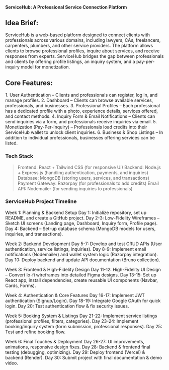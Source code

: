 #### ServiceHub: A Professional Service Connection Platform


## Idea Brief:
ServiceHub is a web-based platform designed to connect clients with professionals across various domains, including lawyers, CAs, freelancers, carpenters, plumbers, and other service providers. The platform allows clients to browse professional profiles, inquire about services, and receive responses from experts.
ServiceHub bridges the gap between professionals and clients by offering profile listings, an inquiry system, and a pay-per-inquiry model for monetization.

## Core Features:
1️. User Authentication – Clients and professionals can register, log in, and manage profiles.
2️. Dashboard – Clients can browse available services, professionals, and businesses.
3️. Professional Profiles – Each professional has a dedicated profile with a photo, experience details, services offered, and contact methods.
4️. Inquiry Form & Email Notifications – Clients can send inquiries via a form, and professionals receive inquiries via email.
5️. Monetization (Pay-Per-Inquiry) – Professionals load credits into their ServiceHub wallet to unlock client inquiries.
6️. Business & Shop Listings – In addition to individual professionals, businesses offering services can be listed.



### Tech Stack
> Frontend: React + Tailwind CSS (for responsive UI)
> Backend: Node.js + Express.js (handling authentication, payments, and inquiries)
> Database: MongoDB (storing users, services, and transactions)
> Payment Gateway: Razorpay (for professionals to add credits)
> Email API: Nodemailer (for sending inquiries to professionals)

### ServiceHub Project Timeline
Week 1: Planning & Backend Setup
 Day 1: Initialize repository, set up README, and create a GitHub project.
 Day 2-3: Low-Fidelity Wireframes – Sketch UI screens (Landing page, Dashboard, Inquiry form, Profile page).
 Day 4: Backend – Set-up database schema (MongoDB models for users, inquiries, and transactions).

Week 2: Backend Development
 Day 5-7: Develop and test CRUD APIs (User authentication, service listings, inquiries).
 Day 8-9: Implement email notifications (Nodemailer) and wallet system logic (Razorpay integration).
 Day 10: Deploy backend and update API documentation (Bruno collection).

Week 3: Frontend & High-Fidelity Design
 Day 11-12: High-Fidelity UI Design – Convert lo-fi wireframes into detailed Figma designs.
 Day 13-15: Set up React app, install dependencies, create reusable UI components (Navbar, Cards, Forms).

Week 4: Authentication & Core Features
 Day 16-17: Implement JWT authentication (Signup/Login).
 Day 18-19: Integrate Google OAuth for quick login.
 Day 20: Test authentication flow & fix security issues.

Week 5: Booking System & Listings
 Day 21-22: Implement service listings (professional profiles, filters, categories).
 Day 23-24: Implement booking/inquiry system (form submission, professional responses).
 Day 25: Test and refine booking flow.

Week 6: Final Touches & Deployment
 Day 26-27: UI improvements, animations, responsive design fixes.
 Day 28: Backend & frontend final testing (debugging, optimizing).
 Day 29: Deploy frontend (Vercel) & backend (Render).
 Day 30: Submit project with final documentation & demo video.


